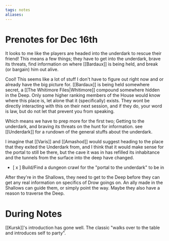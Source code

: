 ```yaml
---
tags: notes
aliases:
---
```


# Prenotes for Dec 16th
It looks to me like the players are headed into the underdark to rescue their friend! This means a few things; they have to get into the underdark, brave its threats, find information on where [[Bardaux]] is being held, and break (or bargain) him out alive.

Cool! This seems like a lot of stuff I don't have to figure out right now and or already have the big picture for. [[Bardaux]] is being held somewhere secret, a [[The Whitimore Files|Whitimore]] compound somewhere hidden in the Deep. Only some higher ranking members of the House would know where this place is, let alone that it (specifically) exists. They wont be directly interacting with this on their next session, and if they do, your word is law, but do not let that prevent you from speaking.

Which means we have to prep more for the first two; Getting to the underdark, and braving its threats on the hunt for information. see [[Underdark]] for a rundown of the general stuffs about the underdark.

I imagine that [[Varis]] and [[Amashod]] would suggest heading to the place that they exited the Underdark from, and I think that it would make sense for the portal to still be there, but the cave it was in has refilled its inhabitance and the tunnels from the surface into the deep have changed.

- [ x ] Build/Find a dungeon crawl for the "portal to the underdark" to be in

After they're in the Shallows, they need to get to the Deep before they can get any real information on specifics of Drow goings on. An ally made in the Shallows can guide them, or simply point the way. Maybe they also have a reason to traverse the Deep.

# During Notes
[[Kursk]]'s introduction has gone well. The classic "walks over to the table and introduces self to party".